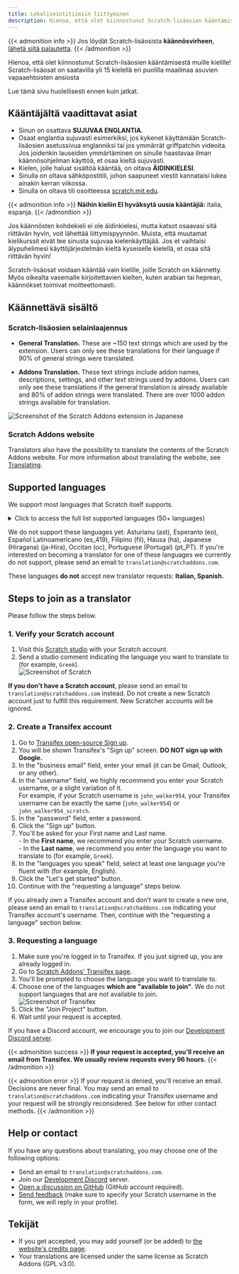 ```yaml
---
title: Lokalisointitiimiin liittyminen
description: Hienoa, että olet kiinnostunut Scratch-lisäosien kääntämisestä muille kielille vapaaehtoistyönä! Scratch-lisäosat on voittoa tavoittelematon avoimen lähdekoodin hanke, jota vapaaehtoiset sovelluskehittäjät ylläpitävät ja kehittävät.
---
```


{{< admonition info >}}
Jos löydät Scratch-lisäosista **käännösvirheen**, [lähetä siitä palautetta](/feedback).
{{< /admonition >}}

Hienoa, että olet kiinnostunut Scratch-lisäosien kääntämisestä muille kielille! Scratch-lisäosat on saatavilla yli 15 kielellä eri puolilla maailmaa asuvien vapaaehtoisten ansiosta

Lue tämä sivu huolellisesti ennen kuin jatkat.

## Kääntäjältä vaadittavat asiat

* Sinun on osattava **SUJUVAA ENGLANTIA**.
* Osaat englantia sujuvasti esimerkiksi, jos kykenet käyttämään Scratch-lisäosien asetussivua englanniksi tai jos ymmärrät griffpatchin videoita. Jos joidenkin lauseiden ymmärtäminen on sinulle haastavaa ilman käännösohjelman käyttöä, et osaa kieltä sujuvasti.
* Kielen, jolle haluat sisältöä kääntää, on oltava **ÄIDINKIELESI**.
* Sinulla on oltava sähköpostitili, johon saapuneet viestit kannataisi lukea ainakin kerran viikossa.
* Sinulla on oltava tili osoitteessa [scratch.mit.edu](https://scratch.mit.edu).

{{< admonition info >}}
**Näihin kieliin EI hyväksytä uusia kääntäjiä:** italia, espanja. <!-- Tämä kielilista löytyy myös alta. Muista päivittää molempia. -->
{{< /admonition >}}

Jos käännösten kohdekieli ei ole äidinkielesi, mutta katsot osaavasi sitä riittävän hyvin, voit lähettää liittymispyynnön. Muista, että muutamat kielikurssit eivät tee sinusta sujuvaa kielenkäyttäjää. Jos et vaihtaisi älypuhelimesi käyttöjärjestelmän kieltä kyseiselle kielellä, et osaa sitä riittävän hyvin!

Scratch-lisäosat voidaan kääntää vain kielille, joille Scratch on käännetty. Myös oikealta vasemalle kirjoitettavien kielten, kuten arabian tai heprean, käännökset toimivat moitteettomasti.

## Käännettävä sisältö

### Scratch-lisäosien selainlaajennus

- **General Translation.** These are ~150 text strings which are used by the extension. Users can only see these translations for their language if 90% of general strings were translated.

- **Addons Translation.** These text strings include addon names, descriptions, settings, and other text strings used by addons. Users can only see these translations if the general translation is already available and 80% of addon strings were translated. There are over 1000 addon strings available for translation.

![Screenshot of the Scratch Addons extension in Japanese](/assets/img/docs/transifex-general-vs-addons.png)

### Scratch Addons website

Translators also have the possibility to translate the contents of the Scratch Addons website. For more information about translating the website, see [Translating](https://github.com/ScratchAddons/website-v2/wiki/Translating).

## Supported languages

We support most languages that Scratch itself supports.

<details>
<summary>Click to access the full list supported languages (50+ languages)</summary>
Abkhaz (ab), Afrikaans (af), Amharic (am), Aragonese (an), Arabic (ar), Azerbaijani (az), Belarusian (be), Bulgarian (bg), Bengali (bn), Catalan (ca), Central Kurdish (ckb), Czech (cs), Welsh (cy), Danish (da), German (de), Greek (el), Spanish (es), Estonian (et), Basque (eu), Persian (fa), Finnish (fi), French (fr), Western Frisian (fy), Irish (ga), Gaelic, Scottish (gd), Galician (gl), Hebrew (he), Hindi (hi), Croatian (hr), Haitian (Haitian Creole) (ht), Hungarian (hu), Armenian (hy), Indonesian (id), Icelandic (is), Italian (it), Japanese (ja), Georgian (ka), Kazakh (kk), Khmer (km), Korean (ko), Kurdish (ku), Lithuanian (lt), Latvian (lv), Maori (mi), Mongolian (mn), Norwegian Bokmål (nb), Dutch (nl), Norwegian Nynorsk (nn), Northern Sotho (nso), Odia (or), Polish (pl), Portuguese (Brazil) (pt_BR), Quechua (qu), Rapa Nui (rap), Romanian (ro), Russian (ru), Slovak (sk), Slovenian (sl), Serbian (sr), Swedish (sv), Swahili (sw), Thai (th), Tswana (tn), Turkish (tr), Ukrainian (uk), Uzbek (uz), Vietnamese (vi), Xhosa (xh), Chinese (China) (zh_CN), Chinese (Taiwan) (zh_TW), Zulu (zu).
</details>

We do not support these languages yet: Asturianu (ast), Esperanto (eo), Español Latinoamericano (es_419), Filipino (fil), Hausa (ha), Japanese (Hiragana) (ja-Hira), Occitan (oc), Portuguese (Portugal) (pt_PT). If you're interested on becoming a translator for one of these languages we currently do not support, please send an email to `translation@scratchaddons.com`.

These languages **do not** accept new translator requests: **Italian, Spanish.**<!-- This list of languages is also found above. Remember to update both. -->

## Steps to join as a translator

Please follow the steps below.

### 1. Verify your Scratch account
1. Visit this [Scratch studio](https://scratch.mit.edu/studios/33665222/comments) with your Scratch account.
1. Send a studio comment indicating the language you want to translate to (for example, `Greek`).  
![Screenshot of Scratch](/assets/img/docs/scratch-req-language.png)

**If you don't have a Scratch account**, please send an email to `translation@scratchaddons.com` instead. Do not create a new Scratch account just to fulfill this requirement. New Scratcher accounts will be ignored.

### 2. Create a Transifex account
1. Go to [Transifex open-source Sign up](https://app.transifex.com/signup/open-source/?join_org=scratch-addons&join_project=scratch-addons-extension).  
1. You will be shown Transifex's "Sign up" screen. **DO NOT sign up with Google.**  
1. In the "business email" field, enter your email (it can be Gmail, Outlook, or any other).
1. In the "username" field, we highly recommend you enter your Scratch username, or a slight variation of it.  
For example, if your Scratch username is `john_walker954`, your Transifex username can be exactly the same (`john_walker954`) or `john_walker954_scratch`.
1. In the "password" field, enter a password.
1. Click the "Sign up" button.
1. You'll be asked for your First name and Last name.  
\- In the **First name**, we recommend you enter your Scratch username.  
\- In the **Last name**, we recommend you enter the language you want to translate to (for example, `Greek`).
1. In the "languages you speak" field, select at least one language you're fluent with (for example, English).
1. Click the "Let's get started" button.
1. Continue with the "requesting a language" steps below.

If you already own a Transifex account and don't want to create a new one, please send an email to `translation@scratchaddons.com` indicating your Transifex account's username. Then, continue with the "requesting a language" section below.

### 3. Requesting a language
1. Make sure you're logged in to Transifex. If you just signed up, you are already logged in.
1. Go to [Scratch Addons' Transifex page](https://app.transifex.com/join/?o=scratch-addons&p=scratch-addons-extension&t=opensource).
1. You'll be prompted to choose the language you want to translate to.
1. Choose one of the languages **which are "available to join"**. We do not support languages that are not available to join.  
![Screenshot of Transifex](/assets/img/docs/transifex-req-language.png)
1. Click the "Join Project" button.
1. Wait until your request is accepted.

If you have a Discord account, we encourage you to join our [Development Discord server](https://discord.gg/Ak8sCDQ).

{{< admonition success >}}
**If your request is accepted, you'll receive an email from Transifex. We usually review requests every 96 hours.**
{{< /admonition >}}

{{< admonition error >}}
If your request is denied, you'll receive an email. Decisions are never final. You may send an email to  `translation@scratchaddons.com` indicating your Transifex username and your request will be strongly reconsidered. See below for other contact methods.
{{< /admonition >}}

## Help or contact

If you have any questions about translating, you may choose one of the following options:
- Send an email to `translation@scratchaddons.com`.
- Join our [Development Discord](https://discord.gg/Ak8sCDQ) server.
- [Open a discussion on GitHub](https://github.com/ScratchAddons/ScratchAddons/discussions) (GitHub account required).
- [Send feedback](/feedback) (make sure to specify your Scratch username in the form, we will reply in your profile).

## Tekijät

- If you get accepted, you may add yourself (or be added) to [the website's credits page](/credits).
- Your translations are licensed under the same license as Scratch Addons (GPL v3.0).
